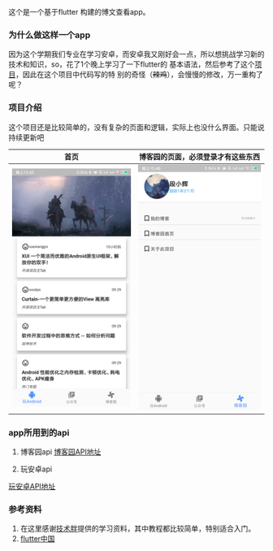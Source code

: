这个是一个基于flutter 构建的博文查看app。

### 为什么做这样一个app

因为这个学期我们专业在学习安卓，而安卓我又刚好会一点，所以想挑战学习新的技术和知识，so，花了1个晚上学习了一下flutter的
基本语法，然后参考了这个[项目](https://github.com/shijiacheng/wanandroid_flutter)，因此在这个项目中代码写的特
别的奇怪（~~辣鸡~~），会慢慢的修改，万一重构了呢？

### 项目介绍
这个项目还是比较简单的，没有复杂的页面和逻辑，实际上也没什么界面。只能说持续更新吧

| 首页 | 博客园的页面，必须登录才有这些东西 |
| ---- | ---- |
|   ![](md_img/1.png)   |   ![](md_img/2.png)   |



### app所用到的api

1. 博客园api
[博客园API地址](https://api.cnblogs.com输入法【】、)

2. 玩安卓api

[玩安卓API地址](https://www.wanandroid.com/blog/show/2)

### 参考资料

1. 在这里感谢[技术胖](http://jspang.com/)提供的学习资料，其中教程都比较简单，特别适合入门。
2. [flutter中国](https://flutter.cn/)


